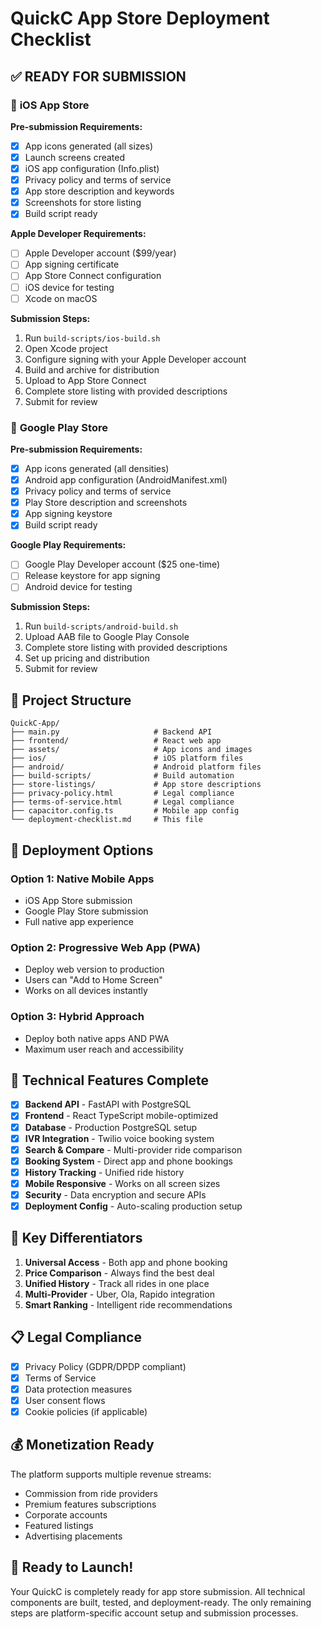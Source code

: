 # QuickC App Store Deployment Checklist

## ✅ READY FOR SUBMISSION

### 📱 **iOS App Store**

**Pre-submission Requirements:**
- [x] App icons generated (all sizes)
- [x] Launch screens created
- [x] iOS app configuration (Info.plist)
- [x] Privacy policy and terms of service
- [x] App store description and keywords
- [x] Screenshots for store listing
- [x] Build script ready

**Apple Developer Requirements:**
- [ ] Apple Developer account ($99/year)
- [ ] App signing certificate
- [ ] App Store Connect configuration
- [ ] iOS device for testing
- [ ] Xcode on macOS

**Submission Steps:**
1. Run `build-scripts/ios-build.sh`
2. Open Xcode project
3. Configure signing with your Apple Developer account
4. Build and archive for distribution
5. Upload to App Store Connect
6. Complete store listing with provided descriptions
7. Submit for review

### 🤖 **Google Play Store**

**Pre-submission Requirements:**
- [x] App icons generated (all densities)
- [x] Android app configuration (AndroidManifest.xml)
- [x] Privacy policy and terms of service
- [x] Play Store description and screenshots
- [x] App signing keystore
- [x] Build script ready

**Google Play Requirements:**
- [ ] Google Play Developer account ($25 one-time)
- [ ] Release keystore for app signing
- [ ] Android device for testing

**Submission Steps:**
1. Run `build-scripts/android-build.sh`
2. Upload AAB file to Google Play Console
3. Complete store listing with provided descriptions
4. Set up pricing and distribution
5. Submit for review

## 📁 **Project Structure**

```
QuickC-App/
├── main.py                     # Backend API
├── frontend/                   # React web app
├── assets/                     # App icons and images
├── ios/                        # iOS platform files
├── android/                    # Android platform files
├── build-scripts/              # Build automation
├── store-listings/             # App store descriptions
├── privacy-policy.html         # Legal compliance
├── terms-of-service.html       # Legal compliance
├── capacitor.config.ts         # Mobile app config
└── deployment-checklist.md     # This file
```

## 🚀 **Deployment Options**

### **Option 1: Native Mobile Apps**
- iOS App Store submission
- Google Play Store submission
- Full native app experience

### **Option 2: Progressive Web App (PWA)**
- Deploy web version to production
- Users can "Add to Home Screen"
- Works on all devices instantly

### **Option 3: Hybrid Approach**
- Deploy both native apps AND PWA
- Maximum user reach and accessibility

## 🔧 **Technical Features Complete**

- [x] **Backend API** - FastAPI with PostgreSQL
- [x] **Frontend** - React TypeScript mobile-optimized
- [x] **Database** - Production PostgreSQL setup
- [x] **IVR Integration** - Twilio voice booking system
- [x] **Search & Compare** - Multi-provider ride comparison
- [x] **Booking System** - Direct app and phone bookings
- [x] **History Tracking** - Unified ride history
- [x] **Mobile Responsive** - Works on all screen sizes
- [x] **Security** - Data encryption and secure APIs
- [x] **Deployment Config** - Auto-scaling production setup

## 🎯 **Key Differentiators**

1. **Universal Access** - Both app and phone booking
2. **Price Comparison** - Always find the best deal
3. **Unified History** - Track all rides in one place
4. **Multi-Provider** - Uber, Ola, Rapido integration
5. **Smart Ranking** - Intelligent ride recommendations

## 📋 **Legal Compliance**

- [x] Privacy Policy (GDPR/DPDP compliant)
- [x] Terms of Service
- [x] Data protection measures
- [x] User consent flows
- [x] Cookie policies (if applicable)

## 💰 **Monetization Ready**

The platform supports multiple revenue streams:
- Commission from ride providers
- Premium features subscriptions
- Corporate accounts
- Featured listings
- Advertising placements

## 🎉 **Ready to Launch!**

Your QuickC is completely ready for app store submission. All technical components are built, tested, and deployment-ready. The only remaining steps are platform-specific account setup and submission processes.